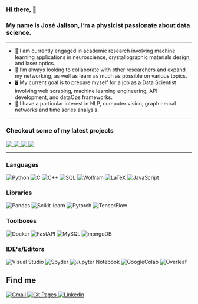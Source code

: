 ### Hi there, 👋

### My name is José Jailson, I’m a physicist passionate about data science. 

---

 - 🔭 I am currently engaged in academic research involving machine learning applications in neuroscience, crystallographic materials design, and laser optics.
 - 🔎 I’m always looking to collaborate with other researchers and expand my networking, as well as learn as much as possible on various topics.
 - 🖥️ My current goal is to prepare myself for a job as a Data Scientist involving web scraping, machine learning engineering, API development, and dataOps frameworks.
 - 📖 I have a particular interest in NLP, computer vision, graph neural networks and time series analysis.
 

---

 <div>
  
### Checkout some of my latest projects
  

  
<a href="https://github.com/josejailson/customer-churn">
  <img align="center" src="https://github-readme-stats.vercel.app/api/pin/?username=josejailson&repo=customer-churn&theme=dracula" />
</a>
  
<a href="https://github.com/josejailson/hugging_face">
  <img align="center" src="https://github-readme-stats.vercel.app/api/pin/?username=josejailson&repo=hugging_face&theme=dracula" />
</a>
  
<a href="https://github.com/josejailson/opticsCNN">
  <img align="center" src="https://github-readme-stats.vercel.app/api/pin/?username=josejailson&repo=opticsCNN&theme=dracula" />
</a>

<a href="https://github.com/josejailson/fastapi">
  <img align="center" src="https://github-readme-stats.vercel.app/api/pin/?username=josejailson&repo=fastapi&theme=dracula" />
</a>
  
  
  </div>

---
### Languages

![Python](https://img.shields.io/badge/-Python-4B8BBE?&logo=Python&logoColor=fff) 
![C](https://img.shields.io/badge/-C-888?&logo=C&logoColor=fff)
![C++](https://img.shields.io/badge/-C++-00599C?&logo=c%2b%2b)
![SQL](https://img.shields.io/badge/-SQL-5586A4?&logo=databricks&logoColor=white)
![Wolfram](https://img.shields.io/badge/-Wolfram_Language-DD1100?&logo=Wolfram-Language&Color=DD1100)
![LaTeX](https://img.shields.io/badge/latex-%23008080.svg?style=Plastic&logo=latex&logoColor=white)
![JavaScript](https://img.shields.io/badge/-JavaScript-f0db4f?&logo=JavaScript&logoColor=fff)  


### Libraries

![Pandas](https://img.shields.io/badge/-pandas-150458?&logo=pandas&logoColor=white)
![Scikit-learn](https://img.shields.io/badge/-Scikit_Learn-F7931E?&logo=scikit-learn&logoColor=white)
![Pytorch](https://img.shields.io/badge/-Pytorch-EE4C2C?&logo=Pytorch&logoColor=white)
![TensorFlow](https://img.shields.io/badge/-TensorFlow-FF6F00?&logo=TensorFlow&logoColor=white)



### Toolboxes

![Docker](https://img.shields.io/badge/-Docker-2496ED?&logo=Docker&logoColor=fff) 
![FastAPI](https://img.shields.io/badge/-FastAPI-009688?&logo=FastAPI&logoColor=white)
![MySQL](https://img.shields.io/badge/-MySQL-4479A1?&logo=MySQL&logoColor=fff)
![mongoDB](https://img.shields.io/badge/-MongoDB-47A248?&logo=MongoDB&logoColor=white)





### IDE's/Editors

![Visual Studio](https://img.shields.io/badge/Visual%20Studio-5C2D91.svg?style=Plastic&logo=visual-studio&logoColor=white)
![Spyder](https://img.shields.io/badge/Spyder-838485?style=Plastic&logo=spyder%20ide&logoColor=maroon)
![Jupyter Notebook](https://img.shields.io/badge/Jupyter-orange?style=Plastic&logo=jupyter&logoColor=white)
![GoogleColab](https://img.shields.io/badge/Google_Colab-%23575757.svg?style=Plastic&logo=Google-Colab&logoColor=#F9AB00)
![Overleaf](https://img.shields.io/badge/Overleaf-47A141?style=Plastic&logo=Overleaf&logoColor=white)


## Find me
<p>
  <a href="mailto:josejailson.silvajunior@ufpe.br">
    <img alt="Gmail" src="https://img.shields.io/badge/Gmail-%23BB001B.svg?&style=for-the-badge&logo=Gmail&logoColor=white" />
  </a>
  <a href="https://josejailson.github.io/">
    <img alt="Git Pages" src="https://img.shields.io/badge/Git WebPage-%2312100E.svg?&style=for-the-badge&logo=Github&logoColor=white" />
  </a>
  <a href="https://www.linkedin.com/in/jos%C3%A9-jailson-da-silva-j%C3%BAnior-70279b233/">
    <img alt="Linkedin" src="https://img.shields.io/badge/-LinkedIn-0A66C2?&style=for-the-badge&logo=LinkedIn&logoColor=white" />
  </a>
</p>
